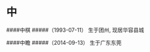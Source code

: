 # 中

####中棋<a name="中棋"></a>
#####（1993-07-11） 生于团州, 现居华容县城

####中瞻<a name="中瞻"></a>
#####（2014-09-13） 生于广东东莞

